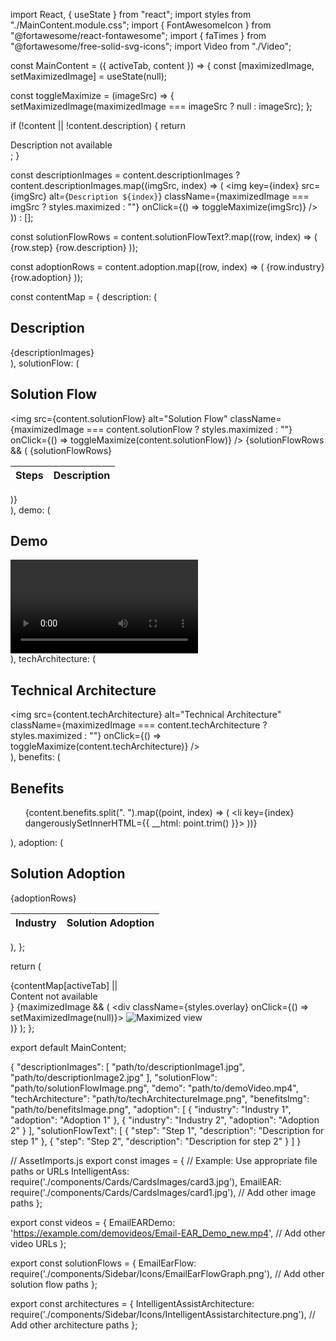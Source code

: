 import React, { useState } from "react";
import styles from "./MainContent.module.css";
import { FontAwesomeIcon } from "@fortawesome/react-fontawesome";
import { faTimes } from "@fortawesome/free-solid-svg-icons";
import Video from "./Video";

const MainContent = ({ activeTab, content }) => {
  const [maximizedImage, setMaximizedImage] = useState(null);

  const toggleMaximize = (imageSrc) => {
    setMaximizedImage(maximizedImage === imageSrc ? null : imageSrc);
  };

  if (!content || !content.description) {
    return <div className={styles.mainContent}>Description not available</div>;
  }

  const descriptionImages = content.descriptionImages ? content.descriptionImages.map((imgSrc, index) => (
    <img
      key={index}
      src={imgSrc}
      alt={`Description ${index}`}
      className={maximizedImage === imgSrc ? styles.maximized : ""}
      onClick={() => toggleMaximize(imgSrc)}
    />
  )) : [];

  const solutionFlowRows = content.solutionFlowText?.map((row, index) => (
    <tr key={index}>
      <td>{row.step}</td>
      <td>{row.description}</td>
    </tr>
  ));

  const adoptionRows = content.adoption.map((row, index) => (
    <tr key={index}>
      <td>{row.industry}</td>
      <td>{row.adoption}</td>
    </tr>
  ));

  const contentMap = {
    description: (
      <div className={styles.description}>
        <h2>Description</h2>
        {descriptionImages}
      </div>
    ),
    solutionFlow: (
      <div className={styles.solution}>
        <h2>Solution Flow</h2>
        <img
          src={content.solutionFlow}
          alt="Solution Flow"
          className={maximizedImage === content.solutionFlow ? styles.maximized : ""}
          onClick={() => toggleMaximize(content.solutionFlow)}
        />
        {solutionFlowRows && (
          <table className={styles.adoptionTable}>
            <thead>
              <tr>
                <th>Steps</th>
                <th>Description</th>
              </tr>
            </thead>
            <tbody>{solutionFlowRows}</tbody>
          </table>
        )}
      </div>
    ),
    demo: (
      <div className={styles.demo}>
        <h2>Demo</h2>
        <Video src={content.demo} />
      </div>
    ),
    techArchitecture: (
      <div className={styles.architecture}>
        <h2>Technical Architecture</h2>
        <img
          src={content.techArchitecture}
          alt="Technical Architecture"
          className={maximizedImage === content.techArchitecture ? styles.maximized : ""}
          onClick={() => toggleMaximize(content.techArchitecture)}
        />
      </div>
    ),
    benefits: (
      <div className={styles.benefits}>
        <h2>Benefits</h2>
        <ul>
          {content.benefits.split(". ").map((point, index) => (
            <li key={index} dangerouslySetInnerHTML={{ __html: point.trim() }}></li>
          ))}
        </ul>
      </div>
    ),
    adoption: (
      <div className={styles.adoption}>
        <h2>Solution Adoption</h2>
        <table className={styles.adoptionTable}>
          <thead>
            <tr>
              <th>Industry</th>
              <th>Solution Adoption</th>
            </tr>
          </thead>
          <tbody>{adoptionRows}</tbody>
        </table>
      </div>
    ),
  };

  return (
    <div className={styles.mainContent}>
      {contentMap[activeTab] || <div>Content not available</div>}
      {maximizedImage && (
        <div className={styles.overlay} onClick={() => setMaximizedImage(null)}>
          <FontAwesomeIcon icon={faTimes} className={styles.closeIcon} />
          <img src={maximizedImage} alt="Maximized view" className={styles.maximized} />
        </div>
      )}
    </div>
  );
};

export default MainContent;





{
  "descriptionImages": [
    "path/to/descriptionImage1.jpg",
    "path/to/descriptionImage2.jpg"
  ],
  "solutionFlow": "path/to/solutionFlowImage.png",
  "demo": "path/to/demoVideo.mp4",
  "techArchitecture": "path/to/techArchitectureImage.png",
  "benefitsImg": "path/to/benefitsImage.png",
  "adoption": [
    {
      "industry": "Industry 1",
      "adoption": "Adoption 1"
    },
    {
      "industry": "Industry 2",
      "adoption": "Adoption 2"
    }
  ],
  "solutionFlowText": [
    {
      "step": "Step 1",
      "description": "Description for step 1"
    },
    {
      "step": "Step 2",
      "description": "Description for step 2"
    }
  ]
}





// AssetImports.js
export const images = {
  // Example: Use appropriate file paths or URLs
  IntelligentAss: require('./components/Cards/CardsImages/card3.jpg'),
  EmailEAR: require('./components/Cards/CardsImages/card1.jpg'),
  // Add other image paths
};

export const videos = {
  EmailEARDemo: 'https://example.com/demovideos/Email-EAR_Demo_new.mp4',
  // Add other video URLs
};

export const solutionFlows = {
  EmailEarFlow: require('./components/Sidebar/Icons/EmailEarFlowGraph.png'),
  // Add other solution flow paths
};

export const architectures = {
  IntelligentAssistArchitecture: require('./components/Sidebar/Icons/IntelligentAssistarchitecture.png'),
  // Add other architecture paths
};
